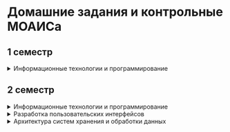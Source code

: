 # Домашние задания и контрольные МОАИСа
## 1 семестр
<details>
  <summary>Информационные технологии и программирование</summary>
  <ul> 
    <li>Линейные алгоритмы и ветвления (<a href='https://github.com/LunisLinus/homework_moais/tree/main/1_sem/ITP/SSU/%201_linear_algorithms'>СГУ</a>)</li>
    <li>Циклы (<a href='https://github.com/LunisLinus/homework_moais/tree/main/1_sem/ITP/SSU/2_cycles'>СГУ</a>)</li>
    <li>Рекуррентность и суммы (<a href='https://github.com/LunisLinus/homework_moais/tree/main/1_sem/ITP/SSU/3_recurrence_sum'>СГУ</a>)</li>
    <li>Методы строк и файлы (<a href='https://github.com/LunisLinus/homework_moais/tree/main/1_sem/ITP/SSU/4_string_file'>СГУ</a>)</li>
    <li>Списки (<a href='https://github.com/LunisLinus/homework_moais/tree/main/1_sem/ITP/SSU/5_lists'>СГУ</a>)</li>
    <li>Вложенные конструкции (<a href='https://github.com/LunisLinus/homework_moais/tree/main/1_sem/ITP/SSU/6_nested_constructs'>СГУ</a>)</li>
    <li>Яндекс первый семестр не был обязательным, поэтому не входит в блоки (<a href='https://github.com/LunisLinus/homework_moais/tree/main/1_sem/ITP/Yandex'>Яндекс LMS</a>)</li>
  </ul>
</details>

## 2 семестр
<details>
  <summary>Информационные технологии и программирование</summary>
  <ul> 
    <li>Множества (<a href='https://github.com/LunisLinus/homework_moais/tree/main/2_sem/ITP/7_sets/SSU'>СГУ</a> и <a href='https://github.com/LunisLinus/homework_moais/tree/main/2_sem/ITP/7_sets/Yandex'>Яндекс LMS</a>)</li>
    <li>Словари (<a href='https://github.com/LunisLinus/homework_moais/tree/main/2_sem/ITP/8_dictionaries/SSU'>СГУ</a> и <a href='https://github.com/LunisLinus/homework_moais/tree/main/2_sem/ITP/8_dictionaries/Yandex'>Яндекс LMS</a>)</li>
    <li>Функции (<a href='https://github.com/LunisLinus/homework_moais/tree/main/2_sem/ITP/9_funcs/SSU'>СГУ</a> и <a href='https://github.com/LunisLinus/homework_moais/tree/main/2_sem/ITP/9_funcs/Yandex'>Яндекс LMS</a>)</li>
    <li>КР по функциям на Яндекс LMS (<a href='https://github.com/LunisLinus/homework_moais/blob/main/2_sem/ITP/Yandex_TP/lms_4.4-1.md'>1 и 2 подгруппы</a> и для <a href='https://github.com/LunisLinus/homework_moais/blob/main/2_sem/ITP/Yandex_TP/lms_4.4-2.md'>3 подгруппы</a>)</li>
    <li>Сортировки (<a href='https://github.com/LunisLinus/homework_moais/tree/main/2_sem/ITP/10_sort/SSU'>СГУ</a>)</li>
  </ul>
</details>
<details>
  <summary>Разработка пользовательских интерфейсов</summary>
  <ul> 
    <li>Текстовые интерфейсы (<a href='https://github.com/LunisLinus/homework_moais/blob/main/2_sem/UI/1_text_interfaces/%D0%A0%D0%B5%D0%B3%D0%B8%D1%81%D1%82%D1%80%D0%B0%D1%86%D0%B8%D1%8F%20%D0%B2%20%D0%BA%D0%BE%D0%BD%D1%81%D0%BE%D0%BB%D0%B8.py'>СГУ</a>)</li>
    <li>Знакомство с PyQt6 (<a href='https://github.com/LunisLinus/homework_moais/tree/main/2_sem/UI/2_introducing_PyQt6'>СГУ</a>)</li>
    <li>Использование Qt Designer'а (<a href='https://github.com/LunisLinus/homework_moais/tree/main/2_sem/UI/3_using_Qt_designer'>СГУ</a>)</li>
    <li>Конвертация ui-файлов в py (<a href='https://github.com/LunisLinus/homework_moais/tree/main/2_sem/UI/4_converting_ui2py'>СГУ</a>)</li>
    <li>Группы виджетов и компоновка (<a href='https://github.com/LunisLinus/homework_moais/tree/main/2_sem/UI/5_widget_layout'>СГУ</a>)</li>
    <li>Диалоговые окна (<a href='https://github.com/LunisLinus/homework_moais/tree/main/2_sem/UI/6_dialog_window'>СГУ</a>)</li>
    <li>Обработка мыши и клавиатуры (<a href='https://github.com/LunisLinus/homework_moais/tree/main/2_sem/UI/7_mouse_keyboard'>СГУ</a>)</li>
    <li><details>
      <summary>Проект</summary>
      <ul>
        <li>Индивидуальное задание 1 (<a href='https://github.com/LunisLinus/homework_moais/blob/main/2_sem/UI/8_project/1_individual%20task/Area_user_groups_tasks.md'>СГУ</a>)</li>
        <li>Индивидуальное задание 2 (<a href='https://github.com/LunisLinus/homework_moais/tree/main/2_sem/UI/8_project/2_individual%20task'>СГУ</a>)</li>
        <li>Индивидуальное задание 3 (<a href='https://github.com/LunisLinus/homework_moais/tree/main/2_sem/UI/8_project/3_individual%20task'>СГУ</a>)</li>
        <li>Индивидуальное задание 4 (<a href='https://github.com/LunisLinus/homework_moais/tree/main/2_sem/UI/8_project/4_individual%20task'>СГУ</a>)</li>
        <li>Индивидуальное задание 5 (<a href='https://github.com/LunisLinus/homework_moais/tree/main/2_sem/UI/8_project/5_individual%20task'>СГУ</a>)</li>
      </ul>
    </details>
    </li>
  </ul>
</details>
<details>
  <summary>Архитектура систем хранения и обработки данных</summary>
  <ul> 
    <li>Файловая система (<a href='https://github.com/LunisLinus/homework_moais/blob/main/2_sem/ADSPS/SSU/%D0%91%D0%B8%D0%B1%D0%BB%D0%B8%D0%BE%D1%82%D0%B5%D0%BA%D0%B8%20os%2C%20os.path%2C%20shutil.py'>СГУ</a>)</li>
    <li>Организация поиска (<a href='https://github.com/LunisLinus/homework_moais/blob/main/2_sem/ADSPS/SSU/%D0%9F%D0%BE%D0%B8%D1%81%D0%BA%20%D1%84%D0%B0%D0%B9%D0%BB%D0%BE%D0%B2%20%D0%B8%20%D0%B2%20%D1%84%D0%B0%D0%B9%D0%BB%D0%B0%D1%85.py'>СГУ</a>)</li>
    <li>Текстовый формат CSV (<a href='https://github.com/LunisLinus/homework_moais/blob/main/2_sem/ADSPS/SSU/%D0%A2%D0%B5%D0%BA%D1%81%D1%82%D0%BE%D0%B2%D1%8B%D0%B9%20%D1%84%D0%BE%D1%80%D0%BC%D0%B0%D1%82%20CSV.py'>СГУ</a>)</li>
    <li>Текстовый формат JSON (<a href='https://github.com/LunisLinus/homework_moais/blob/main/2_sem/ADSPS/SSU/%D0%A2%D0%B5%D0%BA%D1%81%D1%82%D0%BE%D0%B2%D1%8B%D0%B9%20%D1%84%D0%BE%D1%80%D0%BC%D0%B0%D1%82%20JSON%201.py'>1 часть, СГУ</a>, <a href='https://github.com/LunisLinus/homework_moais/blob/main/2_sem/ADSPS/SSU/%D0%A2%D0%B5%D0%BA%D1%81%D1%82%D0%BE%D0%B2%D1%8B%D0%B9%20%D1%84%D0%BE%D1%80%D0%BC%D0%B0%D1%82%20JSON%202.py'>2 часть, СГУ</a> (не забудьте скачать <a href='https://github.com/LunisLinus/homework_moais/blob/main/2_sem/ADSPS/SSU/constellations_info.json'>файл</a>) и <a href='https://github.com/LunisLinus/homework_moais/blob/main/2_sem/ADSPS/Yandex/lms_3.5.md'>Яндекс LMS</a>)</li>
    <li>Бинарные файлы (<a href='https://github.com/LunisLinus/homework_moais/blob/main/2_sem/ADSPS/SSU/%D0%91%D0%B8%D0%BD%D0%B0%D1%80%D0%BD%D1%8B%D0%B5%20%D1%84%D0%B0%D0%B9%D0%BB%D1%8B%201.py'>1 часть, СГУ</a> и <a href='https://github.com/LunisLinus/homework_moais/blob/main/2_sem/ADSPS/SSU/%D0%91%D0%B8%D0%BD%D0%B0%D1%80%D0%BD%D1%8B%D0%B5%20%D1%84%D0%B0%D0%B9%D0%BB%D1%8B%202.py'>2 часть, СГУ</a>)</li>
    <li>Протокол HTTP (<a href='https://github.com/LunisLinus/homework_moais/blob/main/2_sem/ADSPS/Yandex/lms_6.3.md'>Яндекс LMS</a>)</li>
  </ul>
</details>
